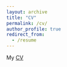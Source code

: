 ```yaml
---
layout: archive
title: "CV"
permalink: /cv/
author_profile: true
redirect_from:
  - /resume
---
```

My [CV](Zixuan_He_CV.pdf)  
